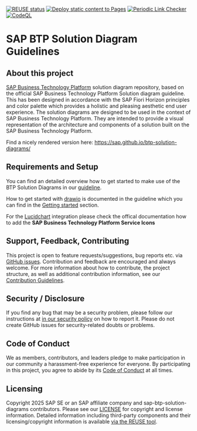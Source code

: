[![REUSE status](https://api.reuse.software/badge/github.com/SAP/btp-solution-diagrams)](https://api.reuse.software/info/github.com/SAP/btp-solution-diagrams) [![Deploy static content to Pages](https://github.com/SAP/btp-solution-diagrams/actions/workflows/deploy-to-git-pages.yml/badge.svg)](https://github.com/SAP/btp-solution-diagrams/actions/workflows/deploy-to-git-pages.yml) [![Periodic Link Checker](https://github.com/SAP/btp-solution-diagrams/actions/workflows/periodic-link-watcher.yml/badge.svg)](https://github.com/SAP/btp-solution-diagrams/actions/workflows/periodic-link-watcher.yml) [![CodeQL](https://github.com/SAP/btp-solution-diagrams/actions/workflows/github-code-scanning/codeql/badge.svg)](https://github.com/SAP/btp-solution-diagrams/actions/workflows/github-code-scanning/codeql)

# SAP BTP Solution Diagram Guidelines

## About this project

[SAP Business Technology Platform](https://pages.community.sap.com/topics/business-technology-platform) solution diagram repository, based on the official SAP Business Technology Platform Solution diagram guideline. This has been designed in accordance with the SAP Fiori Horizon principles and color palette which provides a holistic and pleasing aesthetic end user experience.
The solution diagrams are designed to be used in the context of SAP Business Technology Platform. They are intended to provide a visual representation of the architecture and components of a solution built on the SAP Business Technology Platform.

Find a nicely rendered version here: https://sap.github.io/btp-solution-diagrams/

## Requirements and Setup

You can find an detailed overview how to get started to make use of the BTP Solution Diagrams in our [guideline](/guideline/docs/solution_diagr_intro/intro.md).

How to get started with [drawio](https://drawio.com/) is documented in the guideline which you can find in the [Getting started](https://sap.github.io/btp-solution-diagrams/docs/solution_diagr_intro/intro/) section.

For the [Lucidchart](https://lucid.app/marketplace#/listing/8e327624-ad9a-4ccf-b74c-325bb907a0ef) integration please check the offical documentation how to add the **SAP Business Technology Platform Service Icons**

## Support, Feedback, Contributing

This project is open to feature requests/suggestions, bug reports etc. via [GitHub issues](https://github.com/SAP/btp-solution-diagrams/issues). Contribution and feedback are encouraged and always welcome. For more information about how to contribute, the project structure, as well as additional contribution information, see our [Contribution Guidelines](CONTRIBUTING.md).

## Security / Disclosure
If you find any bug that may be a security problem, please follow our instructions at [in our security policy](https://github.com/SAP/btp-solution-diagrams/tree/main#security-ov-file) on how to report it. Please do not create GitHub issues for security-related doubts or problems.

## Code of Conduct

We as members, contributors, and leaders pledge to make participation in our community a harassment-free experience for everyone. By participating in this project, you agree to abide by its [Code of Conduct](https://github.com/SAP/btp-solution-diagrams/tree/main?tab=readme-ov-file#coc-ov-file) at all times.

## Licensing

Copyright 2025 SAP SE or an SAP affiliate company and sap-btp-solution-diagrams contributors. Please see our [LICENSE](LICENSE) for copyright and license information. Detailed information including third-party components and their licensing/copyright information is available [via the REUSE tool](https://api.reuse.software/info/github.com/SAP/btp-solution-diagrams).
